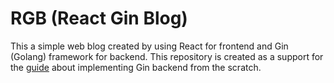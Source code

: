 # RGB (React Gin Blog)

This a simple web blog created by using React for frontend and Gin (Golang) framework for backend. This repository is created as a support for the [guide](https://letscode.blog/category/gin-golang-and-react-web-app-guide/) about implementing Gin backend from the scratch.
